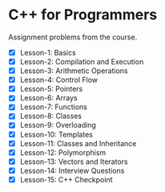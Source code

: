 # C++ for Programmers
Assignment problems from the course.

- [x] Lesson-1: Basics
- [x] Lesson-2: Compilation and Execution
- [x] Lesson-3: Arithmetic Operations
- [x] Lesson-4: Control Flow
- [x] Lesson-5: Pointers
- [x] Lesson-6: Arrays
- [x] Lesson-7: Functions
- [x] Lesson-8: Classes
- [x] Lesson-9: Overloading
- [x] Lesson-10: Templates
- [x] Lesson-11: Classes and Inheritance
- [x] Lesson-12: Polymorphism
- [x] Lesson-13: Vectors and Iterators
- [x] Lesson-14: Interview Questions
- [x] Lesson-15: C++ Checkpoint
